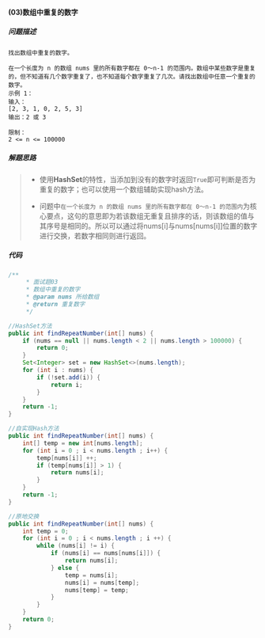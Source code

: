 #### (03)数组中重复的数字



##### 问题描述

```
找出数组中重复的数字。

在一个长度为 n 的数组 nums 里的所有数字都在 0～n-1 的范围内。数组中某些数字是重复的，但不知道有几个数字重复了，也不知道每个数字重复了几次。请找出数组中任意一个重复的数字。
示例 1：
输入：
[2, 3, 1, 0, 2, 5, 3]
输出：2 或 3 

限制：
2 <= n <= 100000
```



##### 解题思路

> - 使用**HashSet**的特性，当添加到没有的数字时返回`True`即可判断是否为重复的数字；也可以使用一个数组辅助实现hash方法。
>
> - 问题中`在一个长度为 n 的数组 nums 里的所有数字都在 0～n-1 的范围内`为核心要点，这句的意思即为若该数组无重复且排序的话，则该数组的值与其序号是相同的。所以可以通过将nums[i]与nums[nums[i]]位置的数字进行交换，若数字相同则进行返回。

##### 代码

```java
/**
     * 面试题03
     * 数组中重复的数字
     * @param nums 所给数组
     * @return 重复数字
     */

//HashSet方法
public int findRepeatNumber(int[] nums) {
    if (nums == null || nums.length < 2 || nums.length > 100000) {
        return 0;
    }
    Set<Integer> set = new HashSet<>(nums.length);
    for (int i : nums) {
        if (!set.add(i)) {
            return i;
        }
    }
    return -1;
}

//自实现Hash方法
public int findRepeatNumber(int[] nums) {
    int[] temp = new int[nums.length];
    for (int i = 0 ; i < nums.length ; i++) {
        temp[nums[i]] ++;
        if (temp[nums[i]] > 1) {
            return nums[i];
        }
    }
    return -1;
}

//原地交换
public int findRepeatNumber(int[] nums) {
    int temp = 0;
    for (int i = 0 ; i < nums.length ; i ++) {
        while (nums[i] != i) {
            if (nums[i] == nums[nums[i]]) {
                return nums[i];
            } else {
                temp = nums[i];
                nums[i] = nums[temp];
                nums[temp] = temp;
            }
        }
    }
    return 0;
}
```

